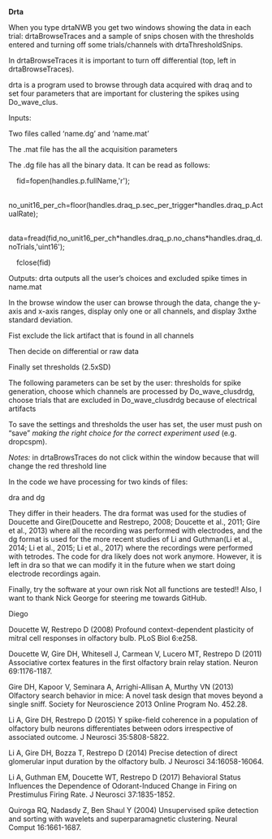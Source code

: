 **Drta**

When you type drtaNWB you get two windows showing the data in each trial:
drtaBrowseTraces and a sample of snips chosen with the thresholds
entered and turning off some trials/channels with drtaThresholdSnips.

In drtaBrowseTraces it is important to turn off differential (top, left
in drtaBrowseTraces).

drta is a program used to browse through data acquired with draq and to
set four parameters that are important for clustering the spikes using
Do\_wave\_clus.

Inputs:

Two files called ‘name.dg’ and ‘name.mat’

The .mat file has the all the acquisition parameters

The .dg file has all the binary data. It can be read as follows:

    fid=fopen(handles.p.fullName,'r');

   
no\_unit16\_per\_ch=floor(handles.draq\_p.sec\_per\_trigger\*handles.draq\_p.ActualRate);

   
data=fread(fid,no\_unit16\_per\_ch\*handles.draq\_p.no\_chans\*handles.draq\_d.noTrials,'uint16');

    fclose(fid)

Outputs: drta outputs all the user’s choices and excluded spike times in
name.mat

In the browse window the user can browse through the data, change the
y-axis and x-axis ranges, display only one or all channels, and display
3xthe standard deviation.

Fist exclude the lick artifact that is found in all channels

Then decide on differential or raw data

Finally set thresholds (2.5xSD)

The following parameters can be set by the user: thresholds for spike
generation, choose which channels are processed by Do\_wave\_clusdrdg,
choose trials that are excluded in Do\_wave\_clusdrdg because of
electrical artifacts

To save the settings and thresholds the user has set, the user must push
on “save” *making the right choice for the correct experiment used*
(e.g. dropcspm).

*Notes:* in drtaBrowsTraces do not click within the window because that
will change the red threshold line

In the code we have processing for two kinds of files:

dra and dg

They differ in their headers. The dra format was used for the studies of
Doucette and Gire(Doucette and Restrepo, 2008; Doucette et al., 2011;
Gire et al., 2013) where all the recording was performed with
electrodes, and the dg format is used for the more recent studies of Li
and Guthman(Li et al., 2014; Li et al., 2015; Li et al., 2017) where the
recordings were performed with tetrodes. The code for dra likely does
not work anymore. However, it is left in dra so that we can modify it in
the future when we start doing electrode recordings again.

Finally, try the software at your own risk Not all functions are
tested!! Also, I want to thank Nick George for steering me towards
GitHub.

Diego

Doucette W, Restrepo D (2008) Profound context-dependent plasticity of
mitral cell responses in olfactory bulb. PLoS Biol 6:e258.

Doucette W, Gire DH, Whitesell J, Carmean V, Lucero MT, Restrepo D
(2011) Associative cortex features in the first olfactory brain relay
station. Neuron 69:1176-1187.

Gire DH, Kapoor V, Seminara A, Arrighi-Allisan A, Murthy VN (2013)
Olfactory search behavior in mice: A novel task design that moves beyond
a single sniff. Society for Neuroscience 2013 Online Program No. 452.28.

Li A, Gire DH, Restrepo D (2015) Υ spike-field coherence in a population
of olfactory bulb neurons differentiates between odors irrespective of
associated outcome. J Neurosci 35:5808-5822.

Li A, Gire DH, Bozza T, Restrepo D (2014) Precise detection of direct
glomerular input duration by the olfactory bulb. J Neurosci
34:16058-16064.

Li A, Guthman EM, Doucette WT, Restrepo D (2017) Behavioral Status
Influences the Dependence of Odorant-Induced Change in Firing on
Prestimulus Firing Rate. J Neurosci 37:1835-1852.

Quiroga RQ, Nadasdy Z, Ben Shaul Y (2004) Unsupervised spike detection
and sorting with wavelets and superparamagnetic clustering. Neural
Comput 16:1661-1687.
